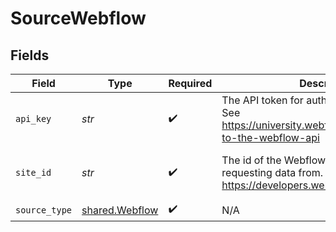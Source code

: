 # SourceWebflow


## Fields

| Field                                                                                                           | Type                                                                                                            | Required                                                                                                        | Description                                                                                                     | Example                                                                                                         |
| --------------------------------------------------------------------------------------------------------------- | --------------------------------------------------------------------------------------------------------------- | --------------------------------------------------------------------------------------------------------------- | --------------------------------------------------------------------------------------------------------------- | --------------------------------------------------------------------------------------------------------------- |
| `api_key`                                                                                                       | *str*                                                                                                           | :heavy_check_mark:                                                                                              | The API token for authenticating to Webflow. See https://university.webflow.com/lesson/intro-to-the-webflow-api | a very long hex sequence                                                                                        |
| `site_id`                                                                                                       | *str*                                                                                                           | :heavy_check_mark:                                                                                              | The id of the Webflow site you are requesting data from. See https://developers.webflow.com/#sites              | a relatively long hex sequence                                                                                  |
| `source_type`                                                                                                   | [shared.Webflow](../../models/shared/webflow.md)                                                                | :heavy_check_mark:                                                                                              | N/A                                                                                                             |                                                                                                                 |